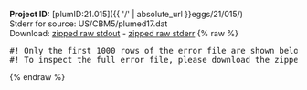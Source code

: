 **Project ID:** [plumID:21.015]({{ '/' | absolute_url }}eggs/21/015/)  
Stderr for source:  US/CBM5/plumed17.dat   
Download: [zipped raw stdout](plumed17.dat.plumed_master.stdout.txt.zip) - [zipped raw stderr](plumed17.dat.plumed_master.stderr.txt.zip) 
{% raw %}
<pre>
#! Only the first 1000 rows of the error file are shown below
#! To inspect the full error file, please download the zipped raw stderr file above
</pre>
{% endraw %}
